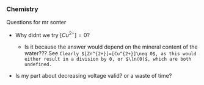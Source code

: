 ### Chemistry
Questions for mr sonter
- Why didnt we try $[ Cu^{2+}]=0$? 
	- Is it because the answer would depend on the mineral content of the water???
	See `Clearly $[Zn^{2+}]=[Cu^{2+}]\neq 0$, as this would either result in a division by 0, or $\ln(0)$, which are both undefined.`

- Is my part about decreasing voltage valid? or a waste of time?




